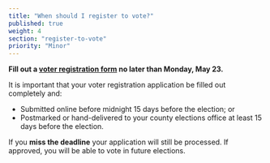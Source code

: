 ```yaml
---
title: "When should I register to vote?"
published: true
weight: 4
section: "register-to-vote"
priority: "Minor"
---
```

**Fill out a [voter registration form](http://registertovote.ca.gov/) no later than Monday, May 23.**  

It is important that your voter registration application be filled out completely and:  
- Submitted online before midnight 15 days before the election; or  
- Postmarked or hand-delivered to your county elections office at least 15 days before the election.  

If you **miss the deadline** your application will still be processed.  If approved, you will be able to vote in future elections.
